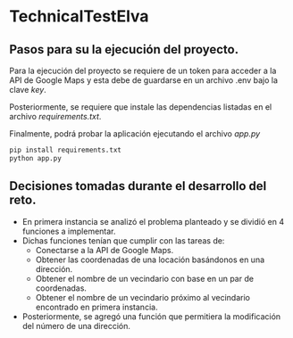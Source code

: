 # TechnicalTestElva

## Pasos para su la ejecución del proyecto.
Para la ejecución del proyecto se requiere de un token para acceder a la API de Google Maps y esta debe de guardarse en un archivo .env bajo la clave *key*.

Posteriormente, se requiere que instale las dependencias listadas en el archivo *requirements.txt*.

Finalmente, podrá probar la aplicación ejecutando el archivo *app.py*
```sh
pip install requirements.txt
python app.py
```

## Decisiones tomadas durante el desarrollo del reto.
- En primera instancia se analizó el problema planteado y se dividió en 4 funciones a implementar.
- Dichas funciones tenían que cumplir con las tareas de:
    - Conectarse a la API de Google Maps.
    - Obtener las coordenadas de una locación basándonos en una dirección.
    - Obtener el nombre de un vecindario con base en un par de coordenadas.
    - Obtener el nombre de un vecindario próximo al vecindario encontrado en primera instancia.
- Posteriormente, se agregó una función que permitiera la modificación del número de una dirección.

